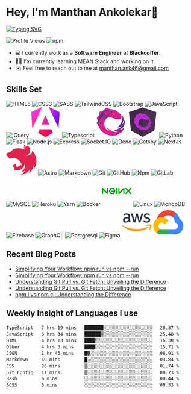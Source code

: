 # Hey, I'm Manthan Ankolekar👋

[![Typing SVG](https://readme-typing-svg.demolab.com?font=Fira+Code&pause=1000&width=435&lines=Front+End+Developer;Learn%2C+Build%2C+Repeat)](https://git.io/typing-svg)

![Profile Views](https://komarev.com/ghpvc/?username=manthanank&color=brightgreen)
![npm](https://img.shields.io/npm/dt/manthanank)
<!-- ![npm](https://img.shields.io/npm/dw/manthanank)
![npm](https://img.shields.io/npm/dm/manthanank)
![npm](https://img.shields.io/npm/dy/manthanank) -->

- 💻 I currently work as a **Software Engineer** at **Blackcoffer**.
- 🧑‍💻 I’m currently learning MEAN Stack and working on it.
- ✉️ Feel free to reach out to me at [manthan.ank46@gmail.com](mailto:manthan.ank46@gmail.com)

## Skills Set

![HTML5](/assets/svg/html.svg)
![CSS3](/assets/svg/css.svg)
![SASS](/assets/svg/sass.svg)
![TailwindCSS](/assets/svg/tailwindcss.svg)
![Bootstrap](/assets/svg/bootstrap.svg)
![JavaScript](/assets/svg/javascript.svg)
![jQuery](/assets/svg/jquery.svg)
![Angular](/assets/svg/angular.svg)
![Typescript](/assets/svg/typescript.svg)
![RxJS](/assets/svg/rxjs.svg)
![NgRx](/assets/svg/ngrx.svg)
![Python](/assets/svg/python.svg)
![Flask](/assets/svg/flask.svg)
![Node.js](/assets/svg/nodejs.svg)
![Express](/assets/svg/express.svg)
![Socket.IO](/assets/svg/socketio.svg)
![Deno](/assets/svg/deno.svg)
![Gatsby](/assets/svg/gatsby.svg)
![NextJs](/assets/svg/nextjs.svg)
![NestJs](/assets/svg/nestjs.svg)
![Astro](/assets/svg/astro.svg)
![Markdown](/assets/svg/markdown.svg)
![Git](/assets/svg/git.svg)
![GitHub](/assets/svg/github.svg)
![Npm](/assets/svg/npm.svg)
![GitLab](/assets/svg/gitlab.svg)
![MySQL](/assets/svg/mysql.svg)
![Heroku](/assets/svg/heroku.svg)
![Yarn](/assets/svg/yarn.svg)
![Docker](/assets/svg/docker.svg)
![Nginx](/assets/svg/nginx.svg)
![Linux](/assets/svg/linux.svg)
![MongoDB](/assets/svg//mongodb.svg)
![Firebase](/assets/svg/firebase.svg)
![GraphQL](/assets/svg/graphql.svg)
![Postgresql](/assets/svg/postgresql.svg)
![Figma](/assets/svg/figma.svg)
![AWS](/assets/svg/aws.svg)
![GCP](/assets/svg/googlecloud.svg)

## Recent Blog Posts

<!-- BLOG-POST-LIST:START -->
- [Simplifying Your Workflow: npm run vs npm --run](https://manthanank.hashnode.dev/simplifying-your-workflow-npm-run-vs-npm-run)
- [Simplifying Your Workflow: npm run vs npm --run](https://dev.to/manthanank/simplifying-your-workflow-npm-run-vs-npm-run-2p69)
- [Understanding Git Pull vs. Git Fetch: Unveiling the Difference](https://manthanank.hashnode.dev/understanding-git-pull-vs-git-fetch-unveiling-the-difference)
- [Understanding Git Pull vs. Git Fetch: Unveiling the Difference](https://dev.to/manthanank/understanding-git-pull-vs-git-fetch-unveiling-the-difference-52i8)
- [npm i vs npm ci: Understanding the Difference](https://manthanank.hashnode.dev/npm-i-vs-npm-ci-understanding-the-difference)
<!-- BLOG-POST-LIST:END -->

## Weekly Insight of Languages I use

<!--START_SECTION:waka-->

```txt
TypeScript   7 hrs 19 mins   ███████░░░░░░░░░░░░░░░░░░   28.37 %
JavaScript   6 hrs 34 mins   ██████▒░░░░░░░░░░░░░░░░░░   25.48 %
HTML         4 hrs 13 mins   ████░░░░░░░░░░░░░░░░░░░░░   16.38 %
Other        4 hrs 3 mins    ████░░░░░░░░░░░░░░░░░░░░░   15.71 %
JSON         1 hr 46 mins    █▓░░░░░░░░░░░░░░░░░░░░░░░   06.91 %
Markdown     59 mins         █░░░░░░░░░░░░░░░░░░░░░░░░   03.84 %
CSS          26 mins         ▒░░░░░░░░░░░░░░░░░░░░░░░░   01.74 %
Git Config   11 mins         ▒░░░░░░░░░░░░░░░░░░░░░░░░   00.73 %
Bash         6 mins          ░░░░░░░░░░░░░░░░░░░░░░░░░   00.44 %
SCSS         5 mins          ░░░░░░░░░░░░░░░░░░░░░░░░░   00.33 %
```

<!--END_SECTION:waka-->
